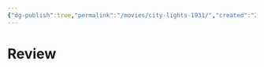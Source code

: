 ```yaml
---
{"dg-publish":true,"permalink":"/movies/city-lights-1931/","created":"2024-06-18","updated":"2024-06-18"}
---
```



# Review
